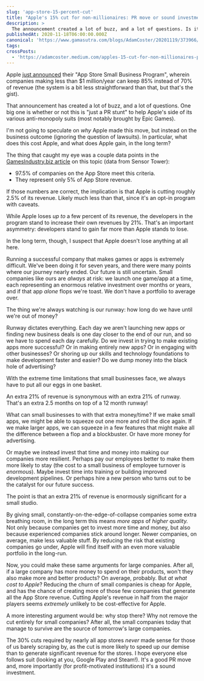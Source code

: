 ```yaml
---
slug: 'app-store-15-percent-cut'
title: "Apple's 15% cut for non-millionaires: PR move or sound investment?"
description: >
  The announcement created a lot of buzz, and a lot of questions. Is it "just a PR stunt" to help Apple's side of its various anti-monopoly suits?
publishedAt: 2020-11-18T06:00:00.000Z
canonical: 'https://www.gamasutra.com/blogs/AdamCoster/20201119/373966/Apples_15_cut_for_nonmillionaires_PR_move_or_sound_investment.php'
tags:
crossPosts:
  - 'https://adamcoster.medium.com/apples-15-cut-for-non-millionaires-pr-move-or-sound-investment-d5b7655da1a5'
---
```


Apple [just announced](https://www.apple.com/newsroom/2020/11/apple-announces-app-store-small-business-program/) their "App Store Small Business Program", wherein companies making less than $1 million/year can keep 85% instead of 70% of revenue (the system is a bit less straightforward than that, but that's the gist).

That announcement has created a lot of buzz, and a lot of questions. One big one is whether or not this is "just a PR stunt" to help Apple's side of its various anti-monopoly suits (most notably brought by Epic Games).

I'm not going to speculate on _why_ Apple made this move, but instead on the business outcome (ignoring the question of lawsuits). In particular, what does this cost Apple, and what does Apple gain, in the long term?

The thing that caught my eye was a couple data points in the [GamesIndustry.biz article](https://www.gamesindustry.biz/articles/2020-11-18-apple-to-cut-down-app-store-share-to-15-percent-for-small-developers) on this topic (data from Sensor Tower):

- 97.5% of companies on the App Store meet this criteria.
- They represent only 5% of App Store revenue.

If those numbers are correct, the implication is that Apple is cutting roughly 2.5% of its revenue. Likely much less than that, since it's an opt-in program with caveats.

While Apple loses _up to_ a few percent of its revenue, the developers in the program stand to increase their own revenues by 21%. That's an important asymmetry: developers stand to gain far more than Apple stands to lose.

In the long term, though, I suspect that Apple doesn't lose anything at all here.

Running a successful company that makes games or apps is extremely difficult. We've been doing it for seven years, and there were many points where our journey nearly ended. Our future is still uncertain. Small companies like ours are _always_ at risk: we launch one game/app at a time, each representing an enormous relative investment over months or years, and if that app _alone_ flops we're toast. We don't have a portfolio to average over.

The thing we're always watching is our runway: how long do we have until we're out of money?

Runway dictates everything. Each day we aren't launching new apps or finding new business deals is one day closer to the end of our run, and so we have to spend each day carefully. Do we invest in trying to make existing apps more successful? Or in making entirely new apps? Or in engaging with other businesses? Or shoring up our skills and technology foundations to make development faster and easier? Do we dump money into the black hole of advertising?

With the extreme time limitations that small businesses face, we always have to put all our eggs in one basket.

An extra 21% of revenue is synonymous with an extra 21% of runway. That's an extra 2.5 months on top of a 12 month runway!

What can small businesses to with that extra money/time? If we make small apps, we might be able to squeeze out one more and roll the dice again. If we make larger apps, we can squeeze in a few features that might make all the difference between a flop and a blockbuster. Or have more money for advertising.

Or maybe we instead invest that time and money into making our companies more resilient. Perhaps pay our employees better to make them more likely to stay (the cost to a small business of employee turnover is _enormous_). Maybe invest time into training or building improved development pipelines. Or perhaps hire a new person who turns out to be the catalyst for our future success.

The point is that an extra 21% of revenue is enormously significant for a small studio.

By giving small, constantly-on-the-edge-of-collapse companies some extra breathing room, in the long term this means _more apps_ of _higher quality._ Not only because companies get to invest more time and money, but also because experienced companies stick around longer. Newer companies, on average, make less valuable stuff. By reducing the risk that existing companies go under, Apple will find itself with an even more valuable portfolio in the long-run.

Now, you could make these same arguments for large companies. After all, if a large company has more money to spend on their products, won't they also make more and better products? On average, probably. But _at what cost_ _to Apple_? Reducing the churn of small companies is cheap for Apple, and has the chance of creating more of those few companies that generate all the App Store revenue. Cutting Apple's revenue in half from the major players seems _extremely_ unlikely to be cost-effective for Apple.

A more interesting argument would be: why stop there? Why not remove the cut entirely for small companies? After all, the small companies today that manage to survive are the source of tomorrow's large companies.

The 30% cuts required by nearly all app stores _never_ made sense for those of us barely scraping by, as the cut is more likely to speed up our demise than to generate significant revenue for the stores. I hope everyone else follows suit (looking at you, Google Play and Steam!). It's a good PR move and, more importantly (for profit-motivated institutions) it's a sound investment.
